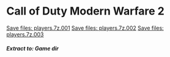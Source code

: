 # Call of Duty Modern Warfare 2
[Save files: players.7z.001](players.7z.001?raw=true)
[Save files: players.7z.002](players.7z.002?raw=true)
[Save files: players.7z.003](players.7z.003?raw=true)
##### Extract to: Game dir